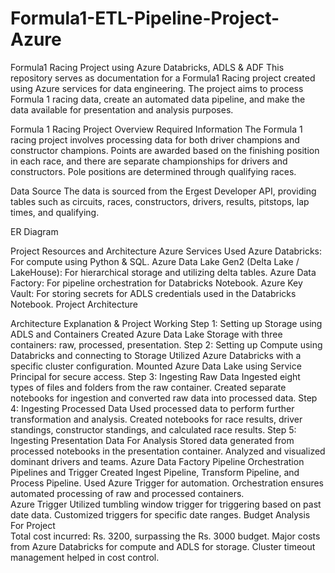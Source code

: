 # Formula1-ETL-Pipeline-Project-Azure
Formula1 Racing Project using Azure Databricks, ADLS & ADF
This repository serves as documentation for a Formula1 Racing project created using Azure services for data engineering. The project aims to process Formula 1 racing data, create an automated data pipeline, and make the data available for presentation and analysis purposes.

Formula 1 Racing Project Overview
Required Information
The Formula 1 racing project involves processing data for both driver champions and constructor champions. Points are awarded based on the finishing position in each race, and there are separate championships for drivers and constructors. Pole positions are determined through qualifying races.

Data Source
The data is sourced from the Ergest Developer API, providing tables such as circuits, races, constructors, drivers, results, pitstops, lap times, and qualifying.

ER Diagram

Project Resources and Architecture
Azure Services Used
Azure Databricks: For compute using Python & SQL.
Azure Data Lake Gen2 (Delta Lake / LakeHouse): For hierarchical storage and utilizing delta tables.
Azure Data Factory: For pipeline orchestration for Databricks Notebook.
Azure Key Vault: For storing secrets for ADLS credentials used in the Databricks Notebook.
Project Architecture

Architecture Explanation & Project Working
Step 1: Setting up Storage using ADLS and Containers
Created Azure Data Lake Storage with three containers: raw, processed, presentation.
Step 2: Setting up Compute using Databricks and connecting to Storage
Utilized Azure Databricks with a specific cluster configuration.
Mounted Azure Data Lake using Service Principal for secure access.
Step 3: Ingesting Raw Data
Ingested eight types of files and folders from the raw container.
Created separate notebooks for ingestion and converted raw data into processed data.
Step 4: Ingesting Processed Data
Used processed data to perform further transformation and analysis.
Created notebooks for race results, driver standings, constructor standings, and calculated race results.
Step 5: Ingesting Presentation Data For Analysis
Stored data generated from processed notebooks in the presentation container.
Analyzed and visualized dominant drivers and teams.
Azure Data Factory Pipeline Orchestration
Pipelines and Trigger
Created Ingest Pipeline, Transform Pipeline, and Process Pipeline.
Used Azure Trigger for automation.
Orchestration ensures automated processing of raw and processed containers.
<br>
Azure Trigger
Utilized tumbling window trigger for triggering based on past date data.
Customized triggers for specific date ranges.
Budget Analysis For Project
<br>
Total cost incurred: Rs. 3200, surpassing the Rs. 3000 budget.
Major costs from Azure Databricks for compute and ADLS for storage.
Cluster timeout management helped in cost control.
